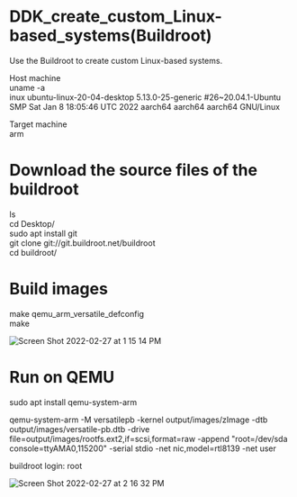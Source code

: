 # DDK_create_custom_Linux-based_systems(Buildroot)
Use the Buildroot to create custom Linux-based systems.

Host machine <br/>
uname -a <br/>
inux ubuntu-linux-20-04-desktop 5.13.0-25-generic #26~20.04.1-Ubuntu SMP Sat Jan 8 18:05:46 UTC 2022 aarch64 aarch64 aarch64 GNU/Linux &nbsp;

Target machine <br/>
arm &nbsp;

# Download the source files of the buildroot
ls  <br/>
cd Desktop/  <br/>
sudo apt install git <br/>
git clone git://git.buildroot.net/buildroot <br/>
cd buildroot/ &nbsp;

# Build images
make qemu_arm_versatile_defconfig <br/>
make &nbsp;

![Screen Shot 2022-02-27 at 1 15 14 PM](https://user-images.githubusercontent.com/67073582/155870630-fe357d0b-567c-47dd-b79d-051c7ee1ade6.png) &nbsp;

# Run on QEMU
sudo apt install qemu-system-arm <br/>

qemu-system-arm -M versatilepb -kernel output/images/zImage -dtb output/images/versatile-pb.dtb -drive file=output/images/rootfs.ext2,if=scsi,format=raw -append "root=/dev/sda console=ttyAMA0,115200" -serial stdio -net nic,model=rtl8139 -net user &nbsp;

buildroot login: root &nbsp;

![Screen Shot 2022-02-27 at 2 16 32 PM](https://user-images.githubusercontent.com/67073582/155870744-7eee022d-b4f3-4575-b7f7-021e1dbc1523.png) &nbsp;


